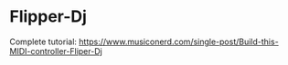 # Flipper-Dj

Complete tutorial: https://www.musiconerd.com/single-post/Build-this-MIDI-controller-Fliper-Dj
